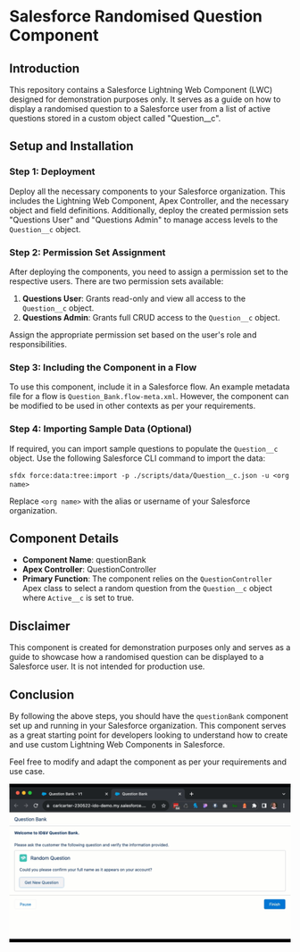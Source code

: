 # Salesforce Randomised Question Component

## Introduction

This repository contains a Salesforce Lightning Web Component (LWC) designed for demonstration purposes only. It serves as a guide on how to display a randomised question to a Salesforce user from a list of active questions stored in a custom object called "Question__c". 

## Setup and Installation

### Step 1: Deployment

Deploy all the necessary components to your Salesforce organization. This includes the Lightning Web Component, Apex Controller, and the necessary object and field definitions. Additionally, deploy the created permission sets "Questions User" and "Questions Admin" to manage access levels to the `Question__c` object.

### Step 2: Permission Set Assignment

After deploying the components, you need to assign a permission set to the respective users. There are two permission sets available:

1. **Questions User**: Grants read-only and view all access to the `Question__c` object.
2. **Questions Admin**: Grants full CRUD access to the `Question__c` object.

Assign the appropriate permission set based on the user's role and responsibilities.

### Step 3: Including the Component in a Flow

To use this component, include it in a Salesforce flow. An example metadata file for a flow is `Question_Bank.flow-meta.xml`. However, the component can be modified to be used in other contexts as per your requirements.

### Step 4: Importing Sample Data (Optional)

If required, you can import sample questions to populate the `Question__c` object. Use the following Salesforce CLI command to import the data:

```
sfdx force:data:tree:import -p ./scripts/data/Question__c.json -u <org name>
```

Replace `<org name>` with the alias or username of your Salesforce organization.

## Component Details
- **Component Name**: questionBank
- **Apex Controller**: QuestionController
- **Primary Function**: The component relies on the `QuestionController` Apex class to select a random question from the `Question__c` object where `Active__c` is set to true.

## Disclaimer
This component is created for demonstration purposes only and serves as a guide to showcase how a randomised question can be displayed to a Salesforce user. It is not intended for production use.

## Conclusion
By following the above steps, you should have the `questionBank` component set up and running in your Salesforce organization. This component serves as a great starting point for developers looking to understand how to create and use custom Lightning Web Components in Salesforce.

Feel free to modify and adapt the component as per your requirements and use case.

![Example Usage](example.gif)
